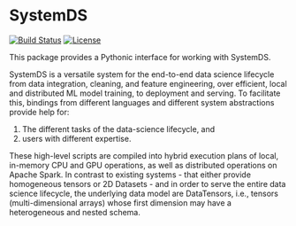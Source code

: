 # SystemDS

[![Build Status](https://travis-ci.com/tugraz-isds/systemds.svg?branch=master)](https://travis-ci.com/tugraz-isds/systemds)
[![License](https://img.shields.io/badge/License-Apache%202.0-gre.svg)](https://opensource.org/licenses/Apache-2.0)

This package provides a Pythonic interface for working with SystemDS.

SystemDS is a versatile system for the end-to-end data science lifecycle from data integration,
cleaning, and feature engineering, over efficient, local and distributed ML model training,
to deployment and serving.
To facilitate this, bindings from different languages and different system abstractions provide help for:

1. The different tasks of the data-science lifecycle, and
2. users with different expertise.

These high-level scripts are compiled into hybrid execution plans of local, in-memory CPU and GPU operations,
as well as distributed operations on Apache Spark. In contrast to existing systems - that either
provide homogeneous tensors or 2D Datasets - and in order to serve the entire
data science lifecycle, the underlying data model are DataTensors, i.e.,
tensors (multi-dimensional arrays) whose first dimension may have a heterogeneous and nested schema.
